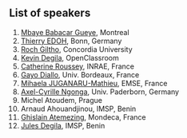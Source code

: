 
## List of speakers

1. [Mbaye Babacar Gueye](https://www.mbayebabacar.me/), Montreal
2. [Thierry EDOH](https://scholar.google.com/citations?user=8pg9kIYAAAAJ&hl=en), Bonn, Germany
3. [Roch Giltho](https://www.concordia.ca/faculty/roch-glitho.html), Concordia University
4. [Kevin Degila](https://www.kevindegila.com/), OpenClassroom
5. [Catherine Roussey](https://sites.google.com/site/rousseycat/), INRAE, France
6. [Gayo Diallo](https://www.gayodiallo.org/), Univ. Bordeaux, France 
7. [Mihaela JUGANARU-Mathieu](https://dblp.org/pid/118/3537.html), EMSE, France
8. [Axel-Cyrille Ngonga](https://dice-research.org/AxelCyrilleNgongaNgomo), Univ. Paderborn, Germany
9.  Michel Atoudem, Prague
10. Arnaud Ahouandjinou, IMSP, Benin
11. [Ghislain Atemezing](http://atemezing.org/), Mondeca, France
12. [Jules Degila](https://orcid.org/0000-0003-4688-9178), IMSP, Benin

